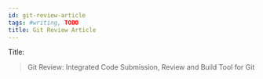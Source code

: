 ```yaml
---
id: git-review-article
tags: #writing, TODO
title: Git Review Article
---
```


Title:

> Git Review: Integrated Code Submission, Review and Build Tool for Git